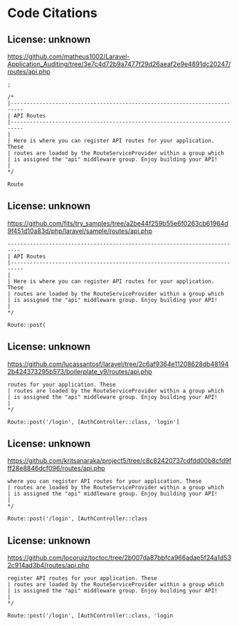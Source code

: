 # Code Citations

## License: unknown
https://github.com/matheus1002/Laravel-Application_Auditing/tree/3e7c4d72b9a7477f29d26aeaf2e9e4891dc20247/routes/api.php

```
;

/*
|--------------------------------------------------------------------------
| API Routes
|--------------------------------------------------------------------------
|
| Here is where you can register API routes for your application. These
| routes are loaded by the RouteServiceProvider within a group which
| is assigned the "api" middleware group. Enjoy building your API!
|
*/

Route
```


## License: unknown
https://github.com/fits/try_samples/tree/a2be44f259b55e6f0263cb61964d9f451d10a83d/php/laravel/sample/routes/api.php

```
--------------------------------------------------------------------------
| API Routes
|--------------------------------------------------------------------------
|
| Here is where you can register API routes for your application. These
| routes are loaded by the RouteServiceProvider within a group which
| is assigned the "api" middleware group. Enjoy building your API!
|
*/

Route::post(
```


## License: unknown
https://github.com/lucassantosf/laravel/tree/2c6af9364e11208628db481942b424373295b573/boilerplate_v9/routes/api.php

```
routes for your application. These
| routes are loaded by the RouteServiceProvider within a group which
| is assigned the "api" middleware group. Enjoy building your API!
|
*/

Route::post('/login', [AuthController::class, 'login']
```


## License: unknown
https://github.com/kritsanaraka/project5/tree/c8c82420737cdfdd00b8cfd9fff28e8846dcf096/routes/api.php

```
where you can register API routes for your application. These
| routes are loaded by the RouteServiceProvider within a group which
| is assigned the "api" middleware group. Enjoy building your API!
|
*/

Route::post('/login', [AuthController::class
```


## License: unknown
https://github.com/locoruiz/toctoc/tree/2b007da87bbfca966adae5f24a1d532c914ad3b4/routes/api.php

```
register API routes for your application. These
| routes are loaded by the RouteServiceProvider within a group which
| is assigned the "api" middleware group. Enjoy building your API!
|
*/

Route::post('/login', [AuthController::class, 'login
```

